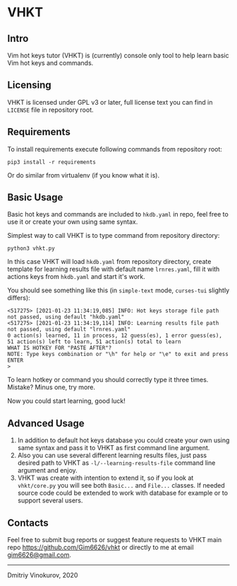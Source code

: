 # VHKT

## Intro

Vim hot keys tutor (VHKT) is (currently) console only tool to help
learn basic Vim hot keys and commands.

## Licensing

VHKT is licensed under GPL v3 or later, full license text you
can find in `LICENSE` file in repository root. 

## Requirements

To install requirements execute following commands from repository root:

    pip3 install -r requirements

Or do similar from virtualenv (if you know what it is).

## Basic Usage

Basic hot keys and commands are included to `hkdb.yaml` in repo,
feel free to use it or create your own using same syntax.

Simplest way to call VHKT is to type command from repository
directory:

    python3 vhkt.py

In this case VHKT will load `hkdb.yaml` from repository directory,
create template for learning results file with default name
`lrnres.yaml`, fill it with actions keys from `hkdb.yaml` and start
it's work.

You should see something like this (in `simple-text` mode, `curses-tui`
slightly differs):

    <517275> [2021-01-23 11:34:19,085] INFO: Hot keys storage file path not passed, using default "hkdb.yaml"
    <517275> [2021-01-23 11:34:19,114] INFO: Learning results file path not passed, using default "lrnres.yaml"
    0 action(s) learned, 11 in process, 12 guess(es), 1 error guess(es), 51 action(s) left to learn, 51 action(s) total to learn
    WHAT IS HOTKEY FOR "PASTE AFTER"?
    NOTE: Type keys combination or "\h" for help or "\e" to exit and press ENTER
    >

To learn hotkey or command you should correctly type it three times.
Mistake? Minus one, try more.

Now you could start learning, good luck!

## Advanced Usage

1. In addition to default hot keys database you could create your
own using same syntax and pass it to VHKT as first command line
argument.
1. Also you can use several different learning results files,
just pass desired path to VHKT as `-l/--learning-results-file` command
line argument and enjoy.
1. VHKT was create with intention to extend it, so if you look
at `vhkt/core.py` you will see both `Basic...` and `File...` classes.
If needed source code could be extended to work with database for
example or to support several users.

## Contacts

Feel free to submit bug reports or suggest feature requests to
VHKT main repo https://github.com/Gim6626/vhkt or directly to
me at email gim6626@gmail.com.

---

Dmitriy Vinokurov, 2020